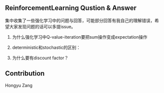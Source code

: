 ## ReinforcementLearning Qustion & Answer

集中收集了一些强化学习中的问题与回答，可能部分回答有我自己的理解错误，希望大家发现问题的话可以多提issue。

1. 为什么强化学习中Q-value-iteration要把sum操作变成expectation操作


2. deterministic和stochastic的区别：

3. 为什么要有discount factor？





## Contribution

Hongyu Zang
